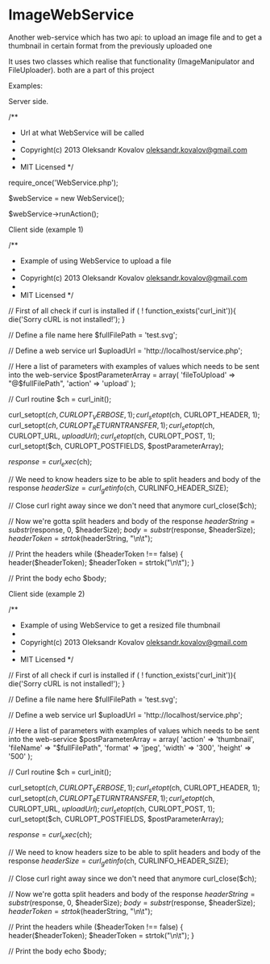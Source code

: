 ImageWebService
===============

Another web-service which has two api: to upload an image file and to get a thumbnail in certain format from the previously uploaded one

It uses two classes which realise that functionality (ImageManipulator and FileUploader). both are a part of this project

Examples:

Server side.

/**
 * Url at what WebService will be called
 *
 * Copyright(c) 2013 Oleksandr Kovalov <oleksandr.kovalov@gmail.com>
 *
 * MIT Licensed
 */

require_once('WebService.php');

$webService = new WebService();

$webService->runAction();

Client side (example 1)

/**
 * Example of using WebService to upload a file
 *
 * Copyright(c) 2013 Oleksandr Kovalov <oleksandr.kovalov@gmail.com>
 *
 * MIT Licensed
 */

// First of all check if curl is installed
if ( ! function_exists('curl_init')){
    die('Sorry cURL is not installed!');
}

// Define a file name here
$fullFilePath = 'test.svg';

// Define a web service url
$uploadUrl    = 'http://localhost/service.php';

// Here a list of parameters with examples of values which needs to be sent into the web-service
$postParameterArray = array(
    'fileToUpload' => "@$fullFilePath",
    'action'       => 'upload'
);

// Curl routine
$ch = curl_init();

curl_setopt($ch, CURLOPT_VERBOSE, 1);
curl_setopt($ch, CURLOPT_HEADER, 1);
curl_setopt($ch, CURLOPT_RETURNTRANSFER, 1);
curl_setopt($ch, CURLOPT_URL, $uploadUrl);
curl_setopt($ch, CURLOPT_POST, 1);
curl_setopt($ch, CURLOPT_POSTFIELDS, $postParameterArray);

$response = curl_exec($ch);

// We need to know headers size to be able to split headers and body of the response
$headerSize = curl_getinfo($ch, CURLINFO_HEADER_SIZE);

// Close curl right away since we don't need that anymore
curl_close($ch);

// Now we're gotta split headers and body of the response
$headerString = substr($response, 0, $headerSize);
$body         = substr($response, $headerSize);
$headerToken  = strtok($headerString, "\n\t");

// Print the headers
while ($headerToken !== false) {
    header($headerToken);
    $headerToken = strtok("\n\t");
}

// Print the body
echo $body;

Client side (example 2)

/**
 * Example of using WebService to get a resized file thumbnail
 *
 * Copyright(c) 2013 Oleksandr Kovalov <oleksandr.kovalov@gmail.com>
 *
 * MIT Licensed
 */

// First of all check if curl is installed
if ( ! function_exists('curl_init')){
    die('Sorry cURL is not installed!');
}

// Define a file name here
$fullFilePath = 'test.svg';

// Define a web service url
$uploadUrl    = 'http://localhost/service.php';

// Here a list of parameters with examples of values which needs to be sent into the web-service
$postParameterArray = array(
    'action'   => 'thumbnail',
    'fileName' => "$fullFilePath",
    'format'   => 'jpeg',
    'width'    => '300',
    'height'   => '500'
);

// Curl routine
$ch = curl_init();

curl_setopt($ch, CURLOPT_VERBOSE, 1);
curl_setopt($ch, CURLOPT_HEADER, 1);
curl_setopt($ch, CURLOPT_RETURNTRANSFER, 1);
curl_setopt($ch, CURLOPT_URL, $uploadUrl);
curl_setopt($ch, CURLOPT_POST, 1);
curl_setopt($ch, CURLOPT_POSTFIELDS, $postParameterArray);

$response = curl_exec($ch);

// We need to know headers size to be able to split headers and body of the response
$headerSize = curl_getinfo($ch, CURLINFO_HEADER_SIZE);

// Close curl right away since we don't need that anymore
curl_close($ch);

// Now we're gotta split headers and body of the response
$headerString = substr($response, 0, $headerSize);
$body         = substr($response, $headerSize);
$headerToken  = strtok($headerString, "\n\t");

// Print the headers
while ($headerToken !== false) {
    header($headerToken);
    $headerToken = strtok("\n\t");
}

// Print the body
echo $body;

